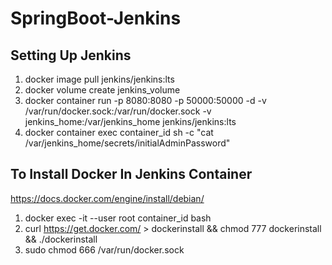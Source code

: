 # SpringBoot-Jenkins

## Setting Up Jenkins
1. docker image pull jenkins/jenkins:lts
2. docker volume create jenkins_volume
3. docker container run -p 8080:8080 -p 50000:50000 -d -v /var/run/docker.sock:/var/run/docker.sock -v jenkins_home:/var/jenkins_home jenkins/jenkins:lts
4. docker container exec container_id sh -c "cat /var/jenkins_home/secrets/initialAdminPassword"
## To Install Docker In Jenkins Container
https://docs.docker.com/engine/install/debian/
1. docker exec -it --user root container_id bash
2. curl https://get.docker.com/ > dockerinstall && chmod 777 dockerinstall && ./dockerinstall
3. sudo chmod 666 /var/run/docker.sock
